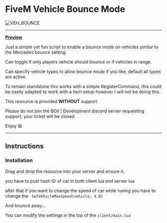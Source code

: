 # FiveM Vehicle Bounce Mode
![VEH_BOUNCE](https://github.com/CaseIRL/fivem_vehicle_bounce/assets/90377400/54c78361-3edb-449c-94fc-1430c0eb42c1)

---
**[Preview](https://streamable.com/r0tbjw)**

Just a simple yet fun script to enable a bounce mode on vehicles similar to the Mercedes bounce setting. 

Can toggle if only players vehicle should bounce or if vehicles in range. 

Can specify vehicle types to allow bounce mode if you like, default all types are active.

To remain standalone this works with a simple RegisterCommand, this could be easily adapted to work with a item setup however I will not be doing this. 

This resource is provided **WITHOUT** support.

Please do not join the BOII | Development discord server requesting support, your ticket will be closed. 

Enjoy 😄

--- 

## Instructions

### Installation

Drag and drop the resource into your server and ensure it.

you have to pust hash ID of car in both client lua and server lua

after that if you want to change the speed of car while runing you have to change the 
``` SetVehicleMaxSpeed(vehicle, 4.0)```

And bounce away...

You can modify the settings in the top of the `client/main.lua`
